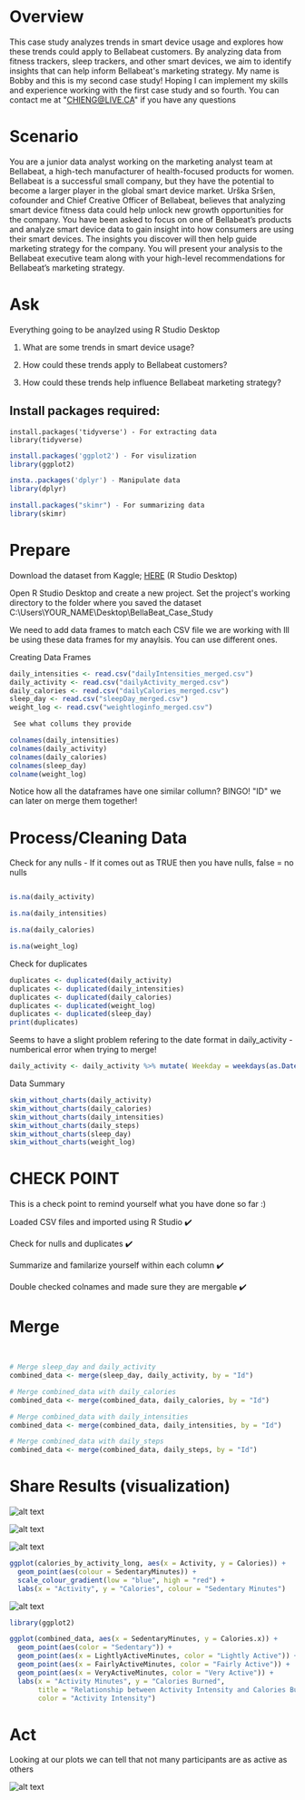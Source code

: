 # Overview
This case study analyzes trends in smart device usage and explores how these trends could apply to Bellabeat customers. By analyzing data from fitness trackers, sleep trackers, and other smart devices, we aim to identify insights that can help inform Bellabeat's marketing strategy.
My name is Bobby and this is my second case study! Hoping I can implement my skills and experience working with the first case study and so fourth. You can contact me at "CHIENG@LIVE.CA" if you have any questions

# Scenario 
You are a junior data analyst working on the marketing analyst team at Bellabeat, a high-tech manufacturer of health-focused
products for women. Bellabeat is a successful small company, but they have the potential to become a larger player in the
global smart device market. Urška Sršen, cofounder and Chief Creative Officer of Bellabeat, believes that analyzing smart
device fitness data could help unlock new growth opportunities for the company. You have been asked to focus on one of
Bellabeat’s products and analyze smart device data to gain insight into how consumers are using their smart devices. The
insights you discover will then help guide marketing strategy for the company. You will present your analysis to the Bellabeat
executive team along with your high-level recommendations for Bellabeat’s marketing strategy.


# Ask
Everything going to be anaylzed using R Studio Desktop

1. What are some trends in smart device usage?

2. How could these trends apply to Bellabeat customers?

3. How could these trends help influence Bellabeat marketing strategy?

## Install packages required:

```{r}
install.packages('tidyverse') - For extracting data
library(tidyverse)
```

```R
install.packages('ggplot2') - For visulization
library(ggplot2)
```


```r
insta..packages('dplyr') - Manipulate data
library(dplyr)
``` 

```r 
install.packages("skimr") - For summarizing data
library(skimr)
```


# Prepare
Download the dataset from Kaggle; [HERE](https://www.kaggle.com/datasets/arashnic/fitbit?resource=download)
(R Studio Desktop)

Open R Studio Desktop and create a new project. Set the project's working directory to the folder where you saved the dataset
C:\Users\YOUR_NAME\Desktop\BellaBeat_Case_Study

We need to add data frames to match each CSV file we are working with
Ill be using these data frames for my anaylsis. You can use different ones.

Creating Data Frames
```R
daily_intensities <- read.csv("dailyIntensities_merged.csv")
daily_activity <- read.csv("dailyActivity_merged.csv")
daily_calories <- read.csv("dailyCalories_merged.csv")
sleep_day <- read.csv("sleepDay_merged.csv")
weight_log <- read.csv("weightloginfo_merged.csv")
```     

```R
 See what collums they provide

colnames(daily_intensities)
colnames(daily_activity)
colnames(daily_calories)
colnames(sleep_day)
colname(weight_log)
```
Notice how all the dataframes have one similar collumn? BINGO! "ID" we can later on merge them together!

# Process/Cleaning Data

Check for any nulls - If it comes out as TRUE then you have nulls, false = no nulls
```R

is.na(daily_activity)

is.na(daily_intensities)

is.na(daily_calories)

is.na(weight_log)
```
Check for duplicates
```R
duplicates <- duplicated(daily_activity)
duplicates <- duplicated(daily_intensities)
duplicates <- duplicated(daily_calories)
duplicates <- duplicated(weight_log)
duplicates <- duplicated(sleep_day)
print(duplicates)

```
Seems to have a slight problem refering to the date format in daily_activity - numberical error when trying to merge!
```R
daily_activity <- daily_activity %>% mutate( Weekday = weekdays(as.Date(ActivityDate, "%m/%d/%Y")))
```

Data Summary
```R
skim_without_charts(daily_activity)
skim_without_charts(daily_calories)
skim_without_charts(daily_intensities)
skim_without_charts(daily_steps)
skim_without_charts(sleep_day)
skim_without_charts(weight_log)
```


# CHECK POINT

This is a check point to remind yourself what you have done so far :)

Loaded CSV files and imported using R Studio  ✔️

Check for nulls and duplicates ✔️

Summarize and familarize yourself within each column ✔️

Double checked colnames and made sure they are mergable ✔️


# Merge
```r


# Merge sleep_day and daily_activity
combined_data <- merge(sleep_day, daily_activity, by = "Id")

# Merge combined_data with daily_calories
combined_data <- merge(combined_data, daily_calories, by = "Id")

# Merge combined_data with daily_intensities
combined_data <- merge(combined_data, daily_intensities, by = "Id")

# Merge combined_data with daily_steps
combined_data <- merge(combined_data, daily_steps, by = "Id")

```

# Share Results (visualization)
![alt text](https://github.com/databubs/BellaBeat_Case/blob/main/Plot%20daily%20sedentary%20minutes%20and%20calories%20burned.png)


![alt text](https://github.com/databubs/BellaBeat_Case/blob/main/Daily_Calories_Steps.png)

![alt text](https://github.com/databubs/BellaBeat_Case/blob/main/SedMinutes.png)

```R
ggplot(calories_by_activity_long, aes(x = Activity, y = Calories)) + 
  geom_point(aes(colour = SedentaryMinutes)) + 
  scale_colour_gradient(low = "blue", high = "red") + 
  labs(x = "Activity", y = "Calories", colour = "Sedentary Minutes")
```
![alt text](https://github.com/databubs/BellaBeat_Case/blob/main/Relationships_Activity_Calories_Burned.png)

```R
library(ggplot2)

ggplot(combined_data, aes(x = SedentaryMinutes, y = Calories.x)) + 
  geom_point(aes(color = "Sedentary")) +
  geom_point(aes(x = LightlyActiveMinutes, color = "Lightly Active")) + 
  geom_point(aes(x = FairlyActiveMinutes, color = "Fairly Active")) + 
  geom_point(aes(x = VeryActiveMinutes, color = "Very Active")) + 
  labs(x = "Activity Minutes", y = "Calories Burned", 
       title = "Relationship between Activity Intensity and Calories Burned",
       color = "Activity Intensity")
```


# Act

Looking at our plots we can tell that not many participants are as active as others



![alt text](https://scontent.fyvr4-1.fna.fbcdn.net/v/t39.30808-6/278375259_3173522536223995_4691224045261329961_n.jpg?_nc_cat=105&ccb=1-7&_nc_sid=09cbfe&_nc_ohc=6vzpvMf6xHgAX8vRKT0&_nc_ht=scontent.fyvr4-1.fna&oh=00_AfAQYGXTLR97gS-fhBx9uvhlabErznUf6e1wSb-geUCNjQ&oe=64389416)

                
           
